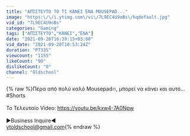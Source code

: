 ```yaml
---
title: "ΑΠΊΣΤΕΥΤΟ ΤΟ ΤΙ ΚΆΝΕΙ ΈΝΑ MOUSEPAD..."
image: "https:\/\/i.ytimg.com\/vi\/7L9EC4U9oBs\/hqdefault.jpg"
vid_id: "7L9EC4U9oBs"
categories: "Gaming"
tags: ["ΑΠΊΣΤΕΥΤΟ","ΚΆΝΕΙ","ΈΝΑ"]
date: "2021-09-26T16:39:15+03:00"
vid_date: "2021-09-20T10:53:24Z"
duration: "PT33S"
viewcount: "1155"
likeCount: "90"
dislikeCount: "0"
channel: "Oldschool"
---
```

{% raw %}Πέρα από πολύ καλό Mousepad🔥, μπορεί να κάνει και αυτό... #Shorts <br /><br />Το Τελευταίο Video: <a rel="nofollow" target="blank" href="https://youtu.be/kxw4-7A0Npw">https://youtu.be/kxw4-7A0Npw</a><br /><br />►Business Inquire◄<br />ytoldschool@gmail.com{% endraw %}
